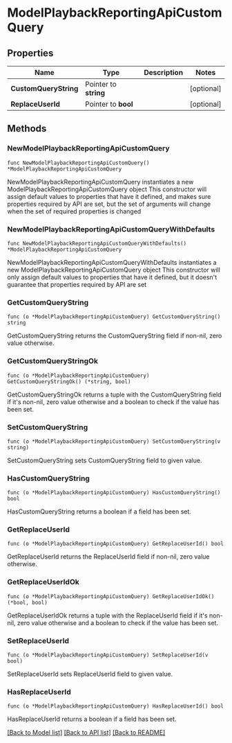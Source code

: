 # ModelPlaybackReportingApiCustomQuery

## Properties

Name | Type | Description | Notes
------------ | ------------- | ------------- | -------------
**CustomQueryString** | Pointer to **string** |  | [optional] 
**ReplaceUserId** | Pointer to **bool** |  | [optional] 

## Methods

### NewModelPlaybackReportingApiCustomQuery

`func NewModelPlaybackReportingApiCustomQuery() *ModelPlaybackReportingApiCustomQuery`

NewModelPlaybackReportingApiCustomQuery instantiates a new ModelPlaybackReportingApiCustomQuery object
This constructor will assign default values to properties that have it defined,
and makes sure properties required by API are set, but the set of arguments
will change when the set of required properties is changed

### NewModelPlaybackReportingApiCustomQueryWithDefaults

`func NewModelPlaybackReportingApiCustomQueryWithDefaults() *ModelPlaybackReportingApiCustomQuery`

NewModelPlaybackReportingApiCustomQueryWithDefaults instantiates a new ModelPlaybackReportingApiCustomQuery object
This constructor will only assign default values to properties that have it defined,
but it doesn't guarantee that properties required by API are set

### GetCustomQueryString

`func (o *ModelPlaybackReportingApiCustomQuery) GetCustomQueryString() string`

GetCustomQueryString returns the CustomQueryString field if non-nil, zero value otherwise.

### GetCustomQueryStringOk

`func (o *ModelPlaybackReportingApiCustomQuery) GetCustomQueryStringOk() (*string, bool)`

GetCustomQueryStringOk returns a tuple with the CustomQueryString field if it's non-nil, zero value otherwise
and a boolean to check if the value has been set.

### SetCustomQueryString

`func (o *ModelPlaybackReportingApiCustomQuery) SetCustomQueryString(v string)`

SetCustomQueryString sets CustomQueryString field to given value.

### HasCustomQueryString

`func (o *ModelPlaybackReportingApiCustomQuery) HasCustomQueryString() bool`

HasCustomQueryString returns a boolean if a field has been set.

### GetReplaceUserId

`func (o *ModelPlaybackReportingApiCustomQuery) GetReplaceUserId() bool`

GetReplaceUserId returns the ReplaceUserId field if non-nil, zero value otherwise.

### GetReplaceUserIdOk

`func (o *ModelPlaybackReportingApiCustomQuery) GetReplaceUserIdOk() (*bool, bool)`

GetReplaceUserIdOk returns a tuple with the ReplaceUserId field if it's non-nil, zero value otherwise
and a boolean to check if the value has been set.

### SetReplaceUserId

`func (o *ModelPlaybackReportingApiCustomQuery) SetReplaceUserId(v bool)`

SetReplaceUserId sets ReplaceUserId field to given value.

### HasReplaceUserId

`func (o *ModelPlaybackReportingApiCustomQuery) HasReplaceUserId() bool`

HasReplaceUserId returns a boolean if a field has been set.


[[Back to Model list]](../README.md#documentation-for-models) [[Back to API list]](../README.md#documentation-for-api-endpoints) [[Back to README]](../README.md)


